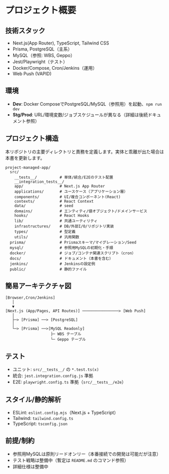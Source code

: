 # プロジェクト概要

## 技術スタック
- Next.js(App Router), TypeScript, Tailwind CSS
- Prisma, PostgreSQL（主系）
- MySQL（参照: WBS, Geppo）
- Jest/Playwright（テスト）
- Docker/Compose, Cron/Jenkins（運用）
- Web Push (VAPID)

## 環境
- **Dev**: Docker ComposeでPostgreSQL/MySQL（参照用）を起動、`npm run dev`
- **Stg/Prod**: URL/環境変数/ジョブスケジュールが異なる（詳細は後続ドキュメント参照）

## プロジェクト構造

本リポジトリの主要ディレクトリと責務を定義します。実体と乖離が出た場合は本書を更新します。

```
project-managed-app/
  src/
    __tests__/          # 単体/統合/E2Eのテスト配置
    __integration_tests__/
    app/                # Next.js App Router
    applications/       # ユースケース（アプリケーション層）
    components/         # UI/複合コンポーネント(React)
    contexts/           # React Context
    data/               # seed
    domains/            # エンティティ/値オブジェクト/ドメインサービス
    hooks/              # React Hooks
    lib/                # 共通ユーティリティ
    infrastructures/    # DB/外部I/O/リポジトリ実装
    types/              # 型定義
    utils/              # 汎用関数
  prisma/               # Prismaスキーマ/マイグレーション/Seed
  mysql/                # 参照用MySQLの初期化・手順
  docker/               # ジョブ/コンテナ関連スクリプト（cron）
  docs/                 # ドキュメント（本書を含む）
  jenkins/              # Jenkinsの設定例
  public/               # 静的ファイル
```

## 簡易アーキテクチャ図
```
[Browser,Cron/Jenkins]
   │
   ▼
[Next.js (App/Pages, API Routes)] ────────────────> [Web Push]
   │
   ├─> [Prisma] ──> [PostgreSQL]
   │
   └─> [Prisma] ──>[MySQL Readonly]
                    ├─ WBS テーブル
                    └─ Geppo テーブル
```

## テスト
- ユニット: `src/__tests__/` の `*.test.ts(x)`
- 統合: `jest.integration.config.js` 準拠
- E2E: `playwright.config.ts` 準拠（`src/__tests__/e2e`）

## スタイル/静的解析
- ESLint: `eslint.config.mjs`（Next.js + TypeScript）
- Tailwind: `tailwind.config.ts`
- TypeScript: `tsconfig.json`

## 前提/制約
- 参照用MySQLは原則リードオンリー（本番接続での開発は可能だが注意）
- テスト戦略は整備中（暫定は `README.md` のコマンド参照）
- 詳細仕様は整備中